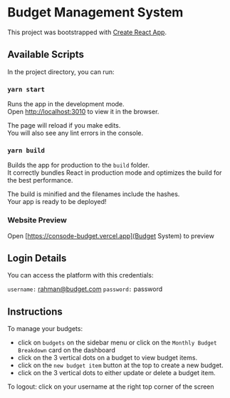 # Budget Management System

This project was bootstrapped with [Create React App](https://github.com/facebook/create-react-app).

## Available Scripts

In the project directory, you can run:

### `yarn start`

Runs the app in the development mode.\
Open [http://localhost:3010](http://localhost:3010) to view it in the browser.

The page will reload if you make edits.\
You will also see any lint errors in the console.




### `yarn build`

Builds the app for production to the `build` folder.\
It correctly bundles React in production mode and optimizes the build for the best performance.

The build is minified and the filenames include the hashes.\
Your app is ready to be deployed!

### Website Preview
Open [https://consode-budget.vercel.app](Budget System) to preview

## Login Details

You can access the platform with this credentials:

`username:` rahman@budget.com
`password:` password

## Instructions
To manage your budgets:
- click on `budgets` on the sidebar menu or click on the `Monthly Budget Breakdown` card on the dashboard
- click on the 3 vertical dots on a budget to view budget items.
- click on the `new budget item` button at the top to create a new budget.
- click on the 3 vertical dots to either update or delete a budget item.

To logout: 
click on your username at the right top corner of the screen
